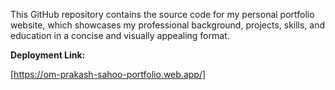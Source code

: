 This GitHub repository contains the source code for my personal portfolio website, which showcases my professional background, projects, skills, and education in a concise and visually appealing format.

**Deployment Link:**

[https://om-prakash-sahoo-portfolio.web.app/]
